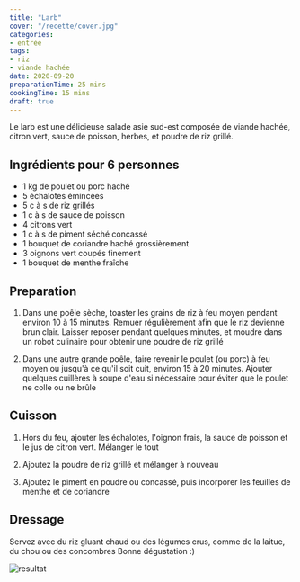 ```yaml
---
title: "Larb"
cover: "/recette/cover.jpg"
categories:
- entrée
tags:
- riz
- viande hachée
date: 2020-09-20
preparationTime: 25 mins
cookingTime: 15 mins
draft: true
---
```


Le larb est une délicieuse salade asie sud-est composée de viande hachée, citron vert, sauce de poisson, herbes, et poudre de riz grillé. 
<!--more--> 

## Ingrédients pour 6 personnes

- 1 kg de poulet ou porc haché
- 5 échalotes émincées
- 5 c à s de riz grillés
- 1 c à s de sauce de poisson
- 4 citrons vert
- 1 c à s de piment séché concassé 
- 1 bouquet de coriandre haché grossièrement
- 3 oignons vert coupés finement
- 1 bouquet de menthe fraîche

## Preparation ##

1.  Dans une poêle sèche, toaster les grains de riz à feu moyen pendant environ 10 à 15 minutes. Remuer régulièrement afin que le riz devienne brun clair. Laisser reposer pendant quelques minutes, et moudre dans un robot culinaire pour obtenir une poudre de riz grillé

2. Dans une autre grande poêle, faire revenir le poulet (ou porc) à feu moyen ou jusqu'à ce qu'il soit cuit, environ 15 à 20 minutes. Ajouter quelques cuillères à soupe d'eau si nécessaire pour éviter que le poulet ne colle ou ne brûle

## Cuisson ##

1. Hors du feu, ajouter les échalotes, l'oignon frais, la sauce de poisson et le jus de citron vert. Mélanger le tout

2. Ajoutez la poudre de riz grillé et mélanger à nouveau

3. Ajoutez le piment en poudre ou concassé, puis incorporer les feuilles de menthe et de coriandre

## Dressage ##

Servez avec du riz gluant chaud ou des légumes crus, comme de la laitue, du chou ou des concombres
Bonne dégustation :)

![resultat](cover.jpg)
